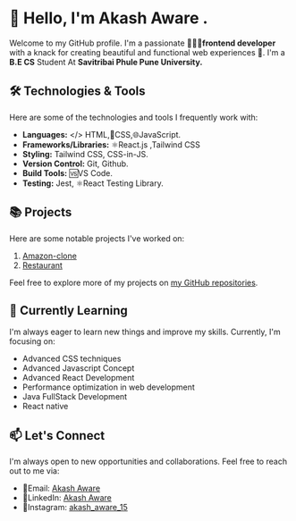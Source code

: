 # 👋 Hello, I'm Akash Aware .

Welcome to my GitHub profile. 
 I'm a passionate 👨🏻‍💻**frontend developer** with a knack for creating beautiful and functional web experiences 🚀.
 I'm a **B.E CS** Student At **Savitribai Phule Pune University.**

## 🛠️ Technologies & Tools

Here are some of the technologies and tools I frequently work with: 

-  **Languages:** </> HTML,📲CSS,🌐JavaScript.
-  **Frameworks/Libraries:** ⚛️React.js ,Tailwind CSS
-  **Styling:** Tailwind CSS, CSS-in-JS.
-  **Version Control:** Git, Github.
-  **Build Tools:** 🆚VS Code.
-  **Testing:** Jest, ⚛️React Testing Library.

## 📚 Projects

Here are some notable projects I've worked on:

1. [Amazon-clone](http://127.0.0.1:5500/Amazon-Clone/index.html)
2. [Restaurant](http://127.0.0.1:5500/index.html)

Feel free to explore more of my projects on [my GitHub repositories](https://github.com/akashaware15?tab=repositories).

## 🌱 Currently Learning

I'm always eager to learn new things and improve my skills. Currently, I'm focusing on:

- Advanced CSS techniques
- Advanced Javascript Concept
- Advanced React Development 
- Performance optimization in web development
- Java FullStack Development
- React native

## 📫 Let's Connect

I'm always open to new opportunities and collaborations. Feel free to reach out to me via:

- 📧Email:     [Akash Aware](akashaware90gmail.com)
- 🔗LinkedIn:  [Akash Aware](https://www.linkedin.com/in/akash-aware-2819ba281/)
- 🔗Instagram: [akash_aware_15](https://www.instagram.com/akash_aware_15/)

